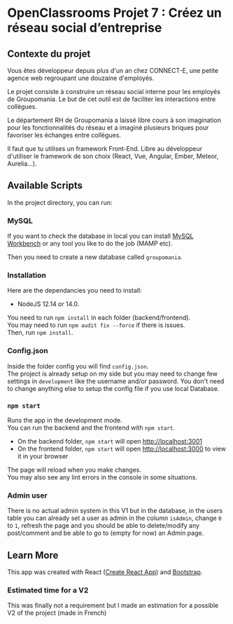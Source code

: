 # OpenClassrooms Projet 7 : Créez un réseau social d’entreprise
## Contexte du projet
Vous êtes développeur depuis plus d'un an chez CONNECT-E, une petite agence web regroupant une douzaine d'employés.

Le projet consiste à construire un réseau social interne pour les employés de Groupomania. Le but de cet outil est de faciliter les interactions entre collègues. 

Le département RH de Groupomania a laissé libre cours à son imagination pour les fonctionnalités du réseau et a imaginé plusieurs briques pour favoriser les échanges entre collègues.

Il faut que tu utilises un framework Front-End. Libre au développeur d'utiliser le framework de son choix (React, Vue, Angular, Ember, Meteor, Aurelia...).

## Available Scripts

In the project directory, you can run:

### MySQL

If you want to check the database in local you can install [MySQL Workbench](https://www.mysql.com/products/workbench/) or any tool you like to do the job (MAMP etc).

Then you need to create a new database called `groupomania`.

### Installation

Here are the dependancies you need to install:

- NodeJS 12.14 or 14.0.

You need to run `npm install` in each folder (backend/frontend).\
You may need to run `npm audit fix --force` if there is issues.\
Then, run `npm install`.

### Config.json

Inside the folder config you will find `config.json`.\
The project is already setup on my side but you may need to change few settings in `development` like
the username and/or password. You don't need to change anything else to setup the config file if you use
local Database. 


### `npm start`

Runs the app in the development mode.\
You can run the backend and the frontend with `npm start`.
- On the backend folder, `npm start` will open [http://localhost:3001](http://localhost:3001)
- On the frontend folder, `npm start` will open [http://localhost:3000](http://localhost:3000) to view it in your browser

The page will reload when you make changes.\
You may also see any lint errors in the console in some situations.

### Admin user

There is no actual admin system in this V1 but in the database, in the users table you can already set a user as admin in the column `isAdmin`, change `0` to `1`, refresh the page and you should be able to delete/modify any post/comment and be able to go to (empty for now) an Admin page.

## Learn More

This app was created with React ([Create React App](https://facebook.github.io/create-react-app/docs/getting-started))
and [Bootstrap](https://react-bootstrap.github.io/).

### Estimated time for a V2

This was finally not a requirement but I made an estimation for a possible V2 of the project (made in French)
